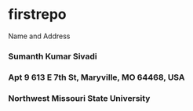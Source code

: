 # firstrepo
Name and Address
### Sumanth Kumar Sivadi
### Apt 9 613 E 7th St, Maryville, MO 64468, USA
### Northwest Missouri State University